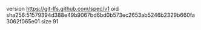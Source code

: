 version https://git-lfs.github.com/spec/v1
oid sha256:51579394d388e49b9067bd6bd0b573ec2653ab5246b2329b660fa3062f065e01
size 91
